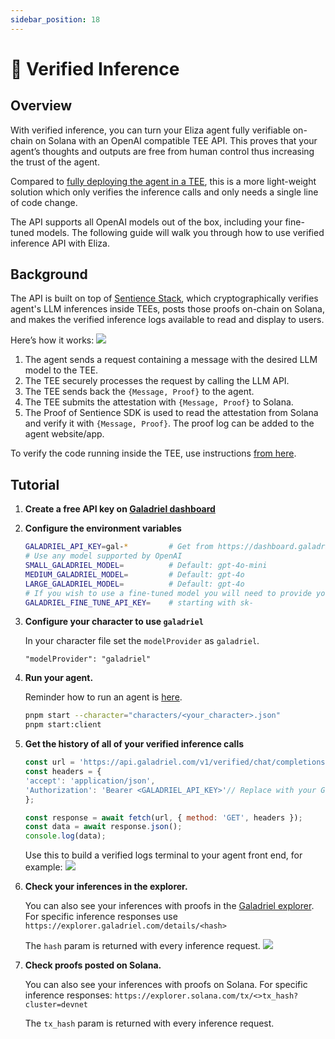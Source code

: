 ```yaml
---
sidebar_position: 18
---
```


# 🪪 Verified Inference

## Overview

With verified inference, you can turn your Eliza agent fully verifiable on-chain on Solana with an OpenAI compatible TEE API. This proves that your agent’s thoughts and outputs are free from human control thus increasing the trust of the agent. 

Compared to [fully deploying the agent in a TEE](https://elizaos.github.io/eliza/docs/advanced/eliza-in-tee/), this is a more light-weight solution which only verifies the inference calls and only needs a single line of code change. 

The API supports all OpenAI models out of the box, including your fine-tuned models. The following guide will walk you through how to use verified inference API with Eliza. 

## Background

The API is built on top of [Sentience Stack](https://github.com/galadriel-ai/Sentience), which cryptographically verifies agent's LLM inferences inside TEEs, posts those proofs on-chain on Solana, and makes the verified inference logs available to read and display to users.

Here’s how it works:
![](https://i.imgur.com/SNwSHam.png)

1. The agent sends a request containing a message with the desired LLM model to the TEE.  
2. The TEE securely processes the request by calling the LLM API.  
3. The TEE sends back the `{Message, Proof}` to the agent.  
4. The TEE submits the attestation with `{Message, Proof}` to Solana.  
5. The Proof of Sentience SDK is used to read the attestation from Solana and verify it with `{Message, Proof}`. The proof log can be added to the agent website/app.

To verify the code running inside the TEE, use instructions [from here](https://github.com/galadriel-ai/sentience/tree/main/verified-inference/verify).

## Tutorial

1. **Create a free API key on [Galadriel dashboard](https://dashboard.galadriel.com/login)**
2. **Configure the environment variables**
    ```bash
    GALADRIEL_API_KEY=gal-*         # Get from https://dashboard.galadriel.com/
    # Use any model supported by OpenAI
    SMALL_GALADRIEL_MODEL=          # Default: gpt-4o-mini
    MEDIUM_GALADRIEL_MODEL=         # Default: gpt-4o
    LARGE_GALADRIEL_MODEL=          # Default: gpt-4o
    # If you wish to use a fine-tuned model you will need to provide your own OpenAI API key
    GALADRIEL_FINE_TUNE_API_KEY=    # starting with sk-
    ```
3. **Configure your character to use `galadriel`**

    In your character file set the `modelProvider` as `galadriel`.
    ```
    "modelProvider": "galadriel"
    ```
4. **Run your agent.**

    Reminder how to run an agent is [here](https://elizaos.github.io/eliza/docs/quickstart/#create-your-first-agent).
    ```bash
    pnpm start --character="characters/<your_character>.json"
    pnpm start:client
    ```
5. **Get the history of all of your verified inference calls**
    ```javascript
    const url = 'https://api.galadriel.com/v1/verified/chat/completions?limit=100&filter=mine';
    const headers = {
    'accept': 'application/json',
    'Authorization': 'Bearer <GALADRIEL_API_KEY>'// Replace with your Galadriel API key
    };
    
    const response = await fetch(url, { method: 'GET', headers });
    const data = await response.json();
    console.log(data);
    ```
    
    Use this to build a verified logs terminal to your agent front end, for example:
![](https://i.imgur.com/yejIlao.png)

6. **Check your inferences in the explorer.**

    You can also see your inferences with proofs in the [Galadriel explorer](https://explorer.galadriel.com/).  For specific inference responses use `https://explorer.galadriel.com/details/<hash>` 
    
    The `hash` param is returned with every inference request.
    ![](https://i.imgur.com/QazDxbE.png)

7. **Check proofs posted on Solana.**

    You can also see your inferences with proofs on Solana. For specific inference responses: `https://explorer.solana.com/tx/<>tx_hash?cluster=devnet` 

    The `tx_hash` param is returned with every inference request.
